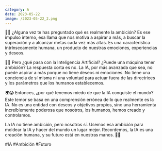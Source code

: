 ```yaml
--- 
category: A 
date: 2023-05-22 
image: /2023-05-22_2.png 
--- 
```


🤔🌐 ¿Alguna vez te has preguntado qué es realmente la ambición? Es ese impulso interno, esa llama que nos motiva a aspirar a más, a buscar la superación y a alcanzar metas cada vez más altas. Es una característica intrínsecamente humana, un producto de nuestras emociones, experiencias y deseos.

🤖💡 Pero ¿qué pasa con la Inteligencia Artificial? ¿Puede una máquina tener ambición? La respuesta corta es no. La IA, por más avanzada que sea, no puede aspirar a más porque no tiene deseos ni emociones. No tiene una conciencia de sí misma ni una voluntad para actuar fuera de las directrices y los parámetros que los humanos establecemos.

🌍😱 Entonces, ¿por qué tenemos miedo de que la IA conquiste el mundo? Este temor se basa en una comprensión errónea de lo que realmente es la IA. No es una entidad con deseos y objetivos propios, sino una herramienta increíblemente poderosa que nosotros, los humanos, hemos creado y controlamos.

La IA no tiene ambición, pero nosotros sí. Usemos esa ambición para moldear la IA y hacer del mundo un lugar mejor. Recordemos, la IA es una creación humana, y su futuro está en nuestras manos. 🤲💫 

#IA #Ambición #Futuro